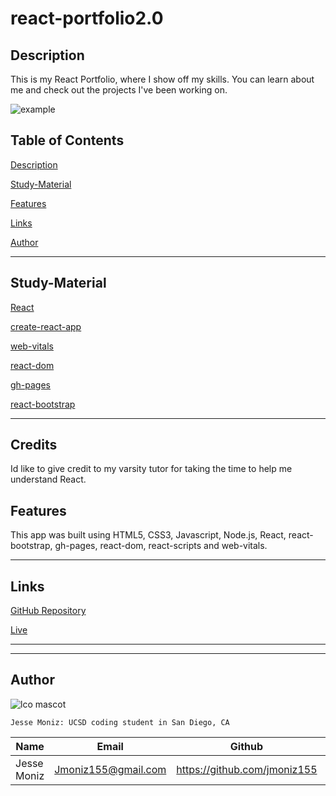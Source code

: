 # react-portfolio2.0

## Description

This is my React Portfolio, where I show off my skills. You can learn about me and check out the projects I've been working on.

![example]("./react-img.jpg")


## Table of Contents

[Description](#description)

[Study-Material](#Study-Material)

[Features](#features)

[Links](#links)

[Author](#author)

---
## Study-Material

[React](https://reactjs.org/)

[create-react-app](https://create-react-app.dev/docs/measuring-performance/)

[web-vitals](https://web.dev/vitals/)

[react-dom](https://reactjs.org/docs/react-dom.html)

[gh-pages](https://www.npmjs.com/package/gh-pages)

[react-bootstrap](https://react-bootstrap.github.io/)

---

## Credits

Id like to give credit to my varsity tutor for taking the time to help me understand React.

## Features

This app was built using HTML5, CSS3, Javascript, Node.js, React, react-bootstrap, gh-pages, react-dom, react-scripts and web-vitals.

---

## Links

[GitHub Repository](https://github.com/jmoniz155/react-portfolio2.0)

[Live](https://jmoniz155.github.io/react-portfolio2.0/)

---
---

## Author

![lco mascot](https://learncodeonline.in/mascot.png)

`Jesse Moniz: UCSD coding student in San Diego, CA`


| Name          | Email                 | Github                        | Linkedin                                              |
| ------------- | --------------------- | ----------------------------- | ----------------------------------------------------- |
| Jesse Moniz   | Jmoniz155@gmail.com   | https://github.com/jmoniz155  | https://www.linkedin.com/in/jesse-moniz-98693621a/    |
